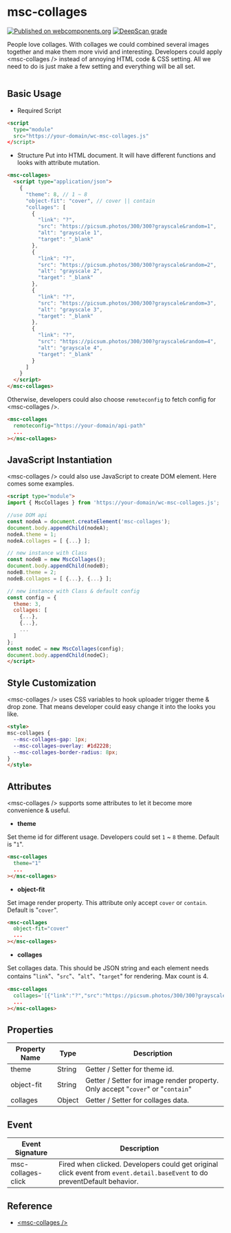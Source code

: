 # msc-collages
[![Published on webcomponents.org](https://img.shields.io/badge/webcomponents.org-published-blue.svg)](https://www.webcomponents.org/element/msc-collages) [![DeepScan grade](https://deepscan.io/api/teams/16372/projects/19638/branches/512830/badge/grade.svg)](https://deepscan.io/dashboard#view=project&tid=16372&pid=19638&bid=512830)

People love collages. With collages we could combined several images together and make them more vivid and interesting. Developers could apply &lt;msc-collages /> instead of annoying HTML code &amp; CSS setting. All we need to do is just make a few setting and everything will be all set. 

![<msc-collages />](https://blog.lalacube.com/mei/img/preview/msc-collages.png)

## Basic Usage

- Required Script

```html
<script 
  type="module"
  src="https://your-domain/wc-msc-collages.js"
</script>
```

- Structure
Put <msc-collages /> into HTML document. It will have different functions and looks with attribute mutation.
```html
<msc-collages>
  <script type="application/json">
    {
      "theme": 8, // 1 ~ 8
      "object-fit": "cover", // cover || contain
      "collages": [
        {
          "link": "?",
          "src": "https://picsum.photos/300/300?grayscale&random=1",
          "alt": "grayscale 1",
          "target": "_blank"
        },
        {
          "link": "?",
          "src": "https://picsum.photos/300/300?grayscale&random=2",
          "alt": "grayscale 2",
          "target": "_blank"
        },
        {
          "link": "?",
          "src": "https://picsum.photos/300/300?grayscale&random=3",
          "alt": "grayscale 3",
          "target": "_blank"
        },
        {
          "link": "?",
          "src": "https://picsum.photos/300/300?grayscale&random=4",
          "alt": "grayscale 4",
          "target": "_blank"
        }
      ]
    }
  </script>
</msc-collages>
```

Otherwise, developers could also choose `remoteconfig` to fetch config for &lt;msc-collages /&gt;.

```html
<msc-collages
  remoteconfig="https://your-domain/api-path"
  ...
></msc-collages>
```

## JavaScript Instantiation
&lt;msc-collages /&gt; could also use JavaScript to create DOM element. Here comes some examples.
```html
<script type="module">
import { MscCollages } from 'https://your-domain/wc-msc-collages.js';

//use DOM api
const nodeA = document.createElement('msc-collages');
document.body.appendChild(nodeA);
nodeA.theme = 1;
nodeA.collages = [ {...} ];

// new instance with Class
const nodeB = new MscCollages();
document.body.appendChild(nodeB);
nodeB.theme = 2;
nodeB.collages = [ {...}, {...} ];

// new instance with Class & default config
const config = {
  theme: 3,
  collages: [
    {...},
    {...},
    ...
  ]
};
const nodeC = new MscCollages(config);
document.body.appendChild(nodeC);
</script>
```

## Style Customization
&lt;msc-collages /&gt; uses CSS variables to hook uploader trigger theme & drop zone. That means developer could easy change it into the looks you like.
```html
<style>
msc-collages {
  --msc-collages-gap: 1px;
  --msc-collages-overlay: #1d2228;
  --msc-collages-border-radius: 8px;
}
</style>
```

## Attributes
&lt;msc-collages /&gt; supports some attributes to let it become more convenience & useful.

- **theme**

Set theme id for different usage. Developers could set `1` ~ `8` theme. Default is "`1`".

```html
<msc-collages
  theme="1"
  ...
></msc-collages>
```

- **object-fit**

Set image render property. This attribute only accept `cover` or `contain`. Default is "`cover`".

```html
<msc-collages
  object-fit="cover"
  ...
></msc-collages>
```

- **collages**

Set collages data. This should be JSON string and each element needs contains "`link`"、"`src`"、"`alt`"、"`target`" for rendering. Max count is 4.

```html
<msc-collages
  collages='[{"link":"?","src":"https://picsum.photos/300/300?grayscale&random=1","alt":"grayscale 1","target":"_blank"}]'
  ...
></msc-collages>
```

## Properties

| Property Name | Type | Description |
| ----------- | ----------- | ----------- |
| theme | String | Getter / Setter for theme id. |
| object-fit | String | Getter / Setter for image render property. Only accept "`cover`" or "`contain`" |
| collages | Object | Getter / Setter for collages data. |

## Event

| Event Signature | Description |
| ----------- | ----------- |
| msc-collages-click | Fired when <msc-collages /> clicked. Developers could get original click event from `event.detail.baseEvent` to do preventDefault behavior. |

## Reference
- [&lt;msc-collages /&gt;](https://blog.lalacube.com/mei/webComponent_msc-collages.html)
